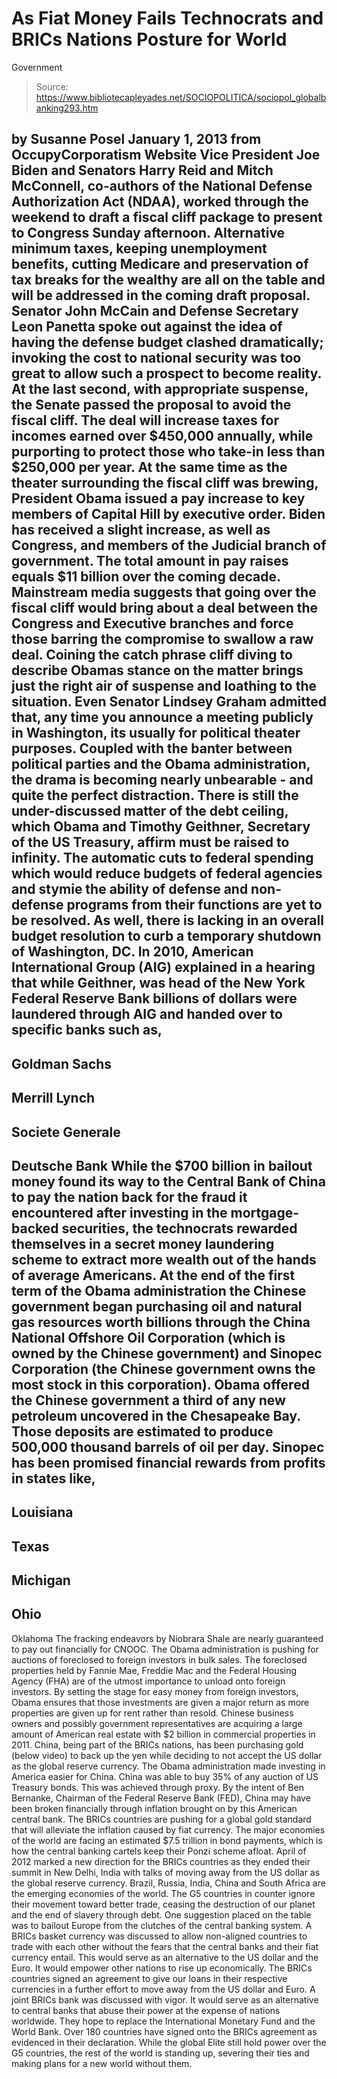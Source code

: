 # As Fiat Money Fails Technocrats and BRICs Nations Posture for World 
Government

> Source: https://www.bibliotecapleyades.net/SOCIOPOLITICA/sociopol_globalbanking293.htm

by Susanne Posel
January 1, 2013
from
OccupyCorporatism Website
Vice President Joe Biden and Senators Harry Reid
and Mitch McConnell, co-authors of the National Defense Authorization Act (NDAA),
worked through the weekend to
draft a fiscal cliff package to present to Congress Sunday afternoon.
Alternative minimum taxes, keeping unemployment
benefits, cutting Medicare and preservation of tax breaks for the wealthy
are all on the table and will be addressed in the coming draft proposal.
Senator John McCain and Defense Secretary
Leon
Panetta spoke out against the idea of having the defense budget clashed
dramatically; invoking the cost to national security was too great to allow
such a prospect to become reality.
At the last second, with appropriate suspense,
the Senate
passed the proposal to avoid the fiscal cliff. The deal will increase
taxes for incomes earned over $450,000 annually, while purporting to protect
those who take-in less than $250,000 per year.
At the same time as the theater surrounding the
fiscal cliff was brewing, President Obama issued a pay increase to key
members of Capital Hill by
executive
order. Biden has
received a slight increase, as well as Congress, and members of the
Judicial branch of government.
The total amount in pay raises equals $11
billion over the coming decade.
Mainstream media
suggests that going over the fiscal cliff would bring about a deal
between the Congress and Executive branches and force those barring the
compromise to swallow a raw deal.
Coining the catch phrase cliff diving to
describe Obamas stance on the matter brings just the right air of suspense
and loathing to the situation.
Even Senator Lindsey Graham
admitted that,
any time you announce a meeting publicly in Washington,
its usually for political theater purposes.
Coupled with the banter between political
parties and
the Obama administration, the drama is becoming nearly
unbearable - and quite the perfect distraction.
There is still the
under-discussed matter of the debt ceiling, which Obama and Timothy Geithner, Secretary of the US Treasury, affirm
must be raised to infinity.
The automatic cuts to federal spending which would reduce budgets of federal
agencies and stymie the ability of defense and non-defense programs from
their functions are yet to be resolved.
As well, there is lacking in an
overall budget resolution to curb a temporary shutdown of Washington, DC.
In 2010, American International Group (AIG)
explained in a hearing that while Geithner, was head of the New York
Federal Reserve Bank billions of dollars were laundered through AIG and
handed over to specific banks such as,
-
Goldman Sachs
-
Merrill Lynch
-
Societe
Generale
-
Deutsche Bank
While the
$700 billion in bailout money found its way to the Central Bank of China
to pay the nation back for the fraud it encountered after investing in the
mortgage-backed securities, the technocrats rewarded themselves in a secret
money laundering scheme to extract more wealth out of the hands of average
Americans.
At the end of the first term of the Obama
administration the Chinese government began purchasing oil and natural gas
resources worth billions through the China National Offshore Oil Corporation
(which is owned by the Chinese government) and Sinopec Corporation (the
Chinese government
owns the most stock in this corporation).
Obama
offered the Chinese government a third of any new petroleum uncovered in
the Chesapeake Bay. Those deposits are estimated to produce 500,000 thousand
barrels of oil per day.
Sinopec has been promised financial rewards from
profits in states like,
-
Louisiana
-
Texas
-
Michigan
-
Ohio
-
Oklahoma
The fracking endeavors by Niobrara Shale are nearly guaranteed to pay out
financially for CNOOC.
The Obama administration is
pushing for auctions of foreclosed to foreign investors in bulk sales.
The foreclosed properties held by Fannie Mae, Freddie Mac and the Federal
Housing Agency (FHA) are of the utmost importance to unload onto foreign
investors. By setting the stage for easy money from foreign investors, Obama
ensures that those investments are given a major return as more properties
are given up for rent rather than resold.
Chinese business owners and possibly government
representatives are
acquiring a large amount of American real estate with $2 billion in
commercial properties in 2011.
China, being part of the BRICs nations, has been
purchasing gold (below video) to back up the yen
while deciding to not accept the US dollar as the global reserve currency.
The Obama administration made investing in
America easier for China.
China was able to buy 35% of any auction of US
Treasury bonds. This was achieved through proxy.
By the intent of Ben
Bernanke, Chairman of the Federal Reserve Bank (FED), China may have been
broken financially through inflation brought on by this American central
bank.
The BRICs countries are pushing for a global
gold standard that will alleviate the inflation caused by fiat currency. The
major economies of the world are facing an estimated $7.5 trillion in bond
payments, which is how the central banking cartels keep their Ponzi scheme
afloat.
April of 2012 marked a new direction for the
BRICs countries as they ended their
summit in New Delhi, India with talks of moving away from the US dollar
as the global reserve currency.
Brazil, Russia, India, China and South Africa
are the emerging economies of the world. The G5 countries in counter ignore
their movement toward better trade, ceasing the destruction of our planet
and the end of slavery through debt.
One suggestion placed on the table was to
bailout Europe from the clutches of the central banking system. A BRICs
basket currency was discussed to allow non-aligned countries to trade with
each other without the fears that the central banks and their fiat currency
entail. This would serve as an alternative to the US dollar and the Euro. It
would empower other nations to rise up economically.
The BRICs countries signed an agreement to give
our loans in their respective currencies in a further effort to move away
from the US dollar and Euro.
A joint BRICs bank was discussed with vigor. It
would serve as an alternative to central banks that abuse their power at the
expense of nations worldwide. They hope to replace the International
Monetary Fund and the World Bank.
Over 180 countries have signed onto the BRICs
agreement as evidenced in their
declaration.
While the global Elite still hold power over the
G5 countries, the rest of the world is standing up, severing their ties and
making plans for a new world without them.
